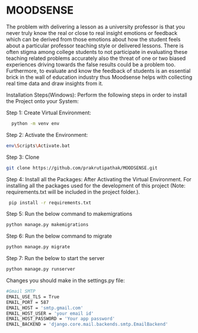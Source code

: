 
# MOODSENSE

The problem with delivering a lesson as a university professor is that you never truly know the real or close to real insight emotions or feedback which can be derived from those emotions about how the student feels about a particular professor teaching style or delivered lessons. There is often stigma among college
students to not participate in evaluating these teaching related problems accurately also the threat of one or
two biased experiences driving towards the false results could be a problem too. Furthermore, to evaluate
and know the feedback of students is an essential brick in the wall of education industry thus Moodsense
helps with collecting real time data and draw insights from it.

Installation Steps(Windows): 
Perform the following steps in order to install the Project onto your System: 

Step 1: Create Virtual Environment: 
```bash
  python -m venv env
```

Step 2: Activate the Environment:  
```bash
env\Scripts\Activate.bat
``` 

Step 3: Clone 
```bash
git clone https://github.com/prakrutipathak/MOODSENSE.git
``` 
Step 4: Install all the Packages: After Activating the Virtual Environment. For installing all the packages used for the development of this project (Note: requirements.txt will be included in the project folder.).
```bash
 pip install -r requirements.txt
 ```

Step 5: Run the below command to makemigrations
 ```bash
 python manage.py makemigrations
 ```
Step 6: Run the below command to migrate
  ```bash
 python manage.py migrate
 ```
Step 7: Run the below to start the server
  ```bash
 python manage.py runserver

 ```
 Changes you should make in the settings.py file:
 ```bash	
#Gmail SMTP
EMAIL_USE_TLS = True
EMAIL_PORT = 587
EMAIL_HOST = 'smtp.gmail.com'
EMAIL_HOST_USER = 'your email id'
EMAIL_HOST_PASSWORD = 'Your app password'
EMAIL_BACKEND = 'django.core.mail.backends.smtp.EmailBackend'
```
